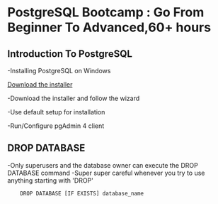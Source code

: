 # PostgreSQL Bootcamp : Go From Beginner To Advanced,60+ hours

## Introduction To PostgreSQL

-Installing PostgreSQL on Windows

[Download the installer](https://www.postgresql.org/download/windows/)

-Download the installer and follow the wizard

-Use default setup for installation

-Run/Configure pgAdmin 4 client

## DROP DATABASE

-Only superusers and the database owner can execute the DROP DATABASE command
-Super super careful whenever you try to use anything starting with 'DROP'

```
    DROP DATABASE [IF EXISTS] database_name
```
